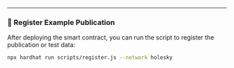 ---

### 🧪 Register Example Publication

After deploying the smart contract, you can run the script to register the publication or test data:

```bash
npx hardhat run scripts/register.js --network holesky
